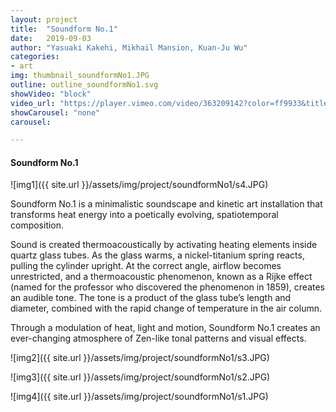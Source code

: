 ```yaml
---
layout: project
title:  "Soundform No.1"
date:   2019-09-03
author: "Yasuaki Kakehi, Mikhail Mansion, Kuan-Ju Wu"
categories:
- art
img: thumbnail_soundformNo1.JPG
outline: outline_soundformNo1.svg
showVideo: "block"
video_url: "https://player.vimeo.com/video/363209142?color=ff9933&title=0&byline=0&portrait=0"
showCarousel: "none"
carousel:

---
```

#### Soundform No.1 ####


![img1]({{ site.url }}/assets/img/project/soundformNo1/s4.JPG)

Soundform No.1 is a minimalistic soundscape and kinetic art installation that transforms heat energy into a poetically evolving, spatiotemporal composition.

Sound is created thermoacoustically by activating heating elements inside quartz glass tubes. As the glass warms, a nickel-titanium spring reacts, pulling the cylinder upright. At the correct angle, airflow becomes unrestricted, and a thermoacoustic phenomenon, known as a Rijke effect (named for the professor who discovered the phenomenon in 1859), creates an audible tone. The tone is a product of the glass tube’s length and diameter, combined with the rapid change of temperature in the air column.

Through a modulation of heat, light and motion, Soundform No.1 creates an ever-changing atmosphere of Zen-like tonal patterns and visual effects.


![img2]({{ site.url }}/assets/img/project/soundformNo1/s3.JPG)

![img3]({{ site.url }}/assets/img/project/soundformNo1/s2.JPG)

![img4]({{ site.url }}/assets/img/project/soundformNo1/s1.JPG)
